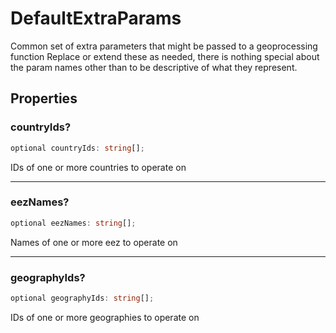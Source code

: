 # DefaultExtraParams

Common set of extra parameters that might be passed to a geoprocessing function
Replace or extend these as needed, there is nothing special about the param names other than
to be descriptive of what they represent.

## Properties

### countryIds?

```ts
optional countryIds: string[];
```

IDs of one or more countries to operate on

***

### eezNames?

```ts
optional eezNames: string[];
```

Names of one or more eez to operate on

***

### geographyIds?

```ts
optional geographyIds: string[];
```

IDs of one or more geographies to operate on
